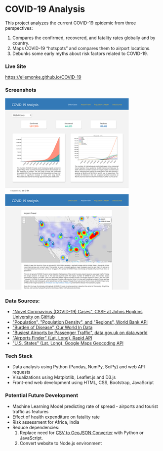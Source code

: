 # COVID-19 Analysis
This project analyzes the current COVID-19 epidemic from three perspectives:
1.	Compares the confirmed, recovered, and fatality rates globally and by country.
2.	Maps COVID-19 “hotspots” and compares them to airport locations.
3.	Debunks some early myths about risk factors related to COVID-19. 

### Live Site
https://ellemonke.github.io/COVID-19

### Screenshots
<img src="screenshots/screenshot_covid19_1.png" width="400" />
<img src="screenshots/screenshot_covid19_2.png" width="400" /><br>

### Data Sources:
- ["Novel Coronavirus (COVID-19) Cases", CSSE at Johns Hopkins University on GitHub](https://github.com/CSSEGISandData/COVID-19/tree/master/csse_covid_19_data/csse_covid_19_time_series)
- ["Population", "Population Density", and "Regions", World Bank API](https://datahelpdesk.worldbank.org/knowledgebase/articles/889392-about-the-indicators-api-documentation)
- ["Burden of Disease", Our World In Data](https://ourworldindata.org/burden-of-disease)
- ["Busiest Airports by Passenger Traffic", data.gov.uk on data.world](https://data.world/datagov-uk/2ecd2a35-fc85-4cd9-b1e7-3a8f92d76fd7)
- ["Airports Finder" (Lat, Long), Rapid API](https://rapidapi.com/cometari/api/airportsfinder)
- ["U.S. States" (Lat, Long), Google Maps Geocoding API](https://developers.google.com/maps/documentation/geocoding/intro)

### Tech Stack
- Data analysis using Python (Pandas, NumPy, SciPy) and web API requests
- Visualizations using Matplotlib, Leaflet.js and D3.js
- Front-end web development using HTML, CSS, Bootstrap, JavaScript

### Potential Future Development
- Machine Learning Model predicting rate of spread - airports and tourist traffic as features
- Effect of health expenditure on fatality rate
- Risk assessment for Africa, India 
- Reduce dependencies:
    1. Replace need for [CSV to GeoJSON Converter](https://www.convertcsv.com/csv-to-geojson.htm) with Python or JavaScript.
    2. Convert website to Node.js environment
